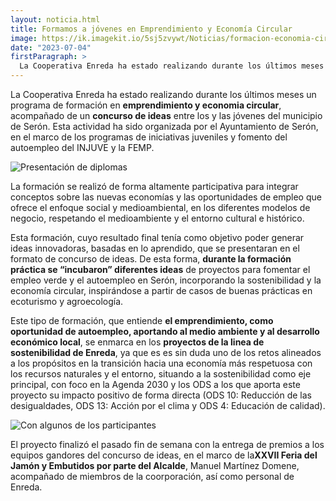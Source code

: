 ```yaml
---
layout: noticia.html
title: Formamos a jóvenes en Emprendimiento y Economía Circular
image: https://ik.imagekit.io/5sj5zvywt/Noticias/formacion-economia-circular.jpg?updatedAt=1699544130909
date: "2023-07-04"
firstParagraph: >
  La Cooperativa Enreda ha estado realizando durante los últimos meses un programa de formación en emprendimiento y economia circular, acompañado de un concurso de ideas entre los y las jóvenes del municipio de Serón. Esta actividad ha sido organizada por el Ayuntamiento de Serón,  en el marco de los programas de iniciativas juveniles y fomento del autoempleo del INJUVE y la FEMP.
---
```


La Cooperativa Enreda ha estado realizando durante los últimos meses un programa de formación en **emprendimiento y economia circular**, acompañado de un **concurso de ideas** entre los y las jóvenes del municipio de Serón. Esta actividad ha sido organizada por el Ayuntamiento de Serón, en el marco de los programas de iniciativas juveniles y fomento del autoempleo del INJUVE y la FEMP.

![Presentación de diplomas](https://ik.imagekit.io/5sj5zvywt/Noticias/formacion1.jpg?updatedAt=1699544964158)

La formación se realizó de forma altamente participativa para integrar conceptos sobre las nuevas economías y las oportunidades de empleo que ofrece el enfoque social y medioambiental, en los diferentes modelos de negocio, respetando el medioambiente y el entorno cultural e histórico.

Esta formación, cuyo resultado final tenía como objetivo poder generar ideas innovadoras, basadas en lo aprendido, que se presentaran en el formato de concurso de ideas. De esta forma, **durante la formación práctica se “incubaron” diferentes ideas** de proyectos para fomentar el empleo verde y el autoempleo en Serón, incorporando la sostenibilidad y la economía circular, inspirándose a partir de casos de buenas prácticas en ecoturismo y agroecología.

Este tipo de formación, que entiende **el emprendimiento, como oportunidad de autoempleo, aportando al medio ambiente y al desarrollo económico local**, se enmarca en los **proyectos de la linea de sostenibilidad de Enreda**, ya que es es sin duda uno de los retos alineados a los propósitos en la transición hacia una economía más respetuosa con los recursos naturales y el entorno, situando a la sostenibilidad como eje principal, con foco en la Agenda 2030 y los ODS a los que aporta este proyecto su impacto positivo de forma directa (ODS 10: Reducción de las desigualdades, ODS 13: Acción por el clima y ODS 4: Educación de calidad).

![Con algunos de los participantes](https://ik.imagekit.io/5sj5zvywt/Noticias/formacion2.jpg?updatedAt=1699545546283)

El proyecto finalizó el pasado fin de semana con la entrega de premios a los equipos gandores del concurso de ideas, en el marco de la **​XXVII Feria del Jamón y Embutidos por parte del Alcalde**, Manuel Martínez Domene, acompañado de miembros de la coorporación, así como personal de Enreda.
